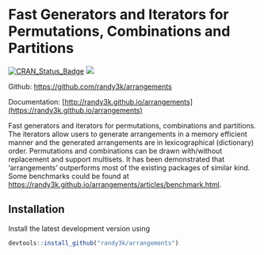 
<!-- README.md is generated from README.Rmd. Please edit that file -->

# Fast Generators and Iterators for Permutations, Combinations and Partitions

[![CRAN\_Status\_Badge](http://www.r-pkg.org/badges/version/arrangements)](https://cran.r-project.org/package=arrangements)
[![](http://cranlogs.r-pkg.org/badges/grand-total/arrangements)](https://cran.r-project.org/package=arrangements)


Github: <https://github.com/randy3k/arrangements>

Documentation:
[http://randy3k.github.io/arrangements](https://randy3k.github.io/arrangements)

Fast generators and iterators for permutations, combinations and
partitions. The iterators allow users to generate arrangements in a
memory efficient manner and the generated arrangements are in
lexicographical (dictionary) order. Permutations and combinations can be
drawn with/without replacement and support multisets. It has been
demonstrated that ‘arrangements’ outperforms most of the existing
packages of similar kind. Some benchmarks could be found at
<https://randy3k.github.io/arrangements/articles/benchmark.html>.

## Installation

Install the latest development version using

``` r
devtools::install_github("randy3k/arrangements")
```
